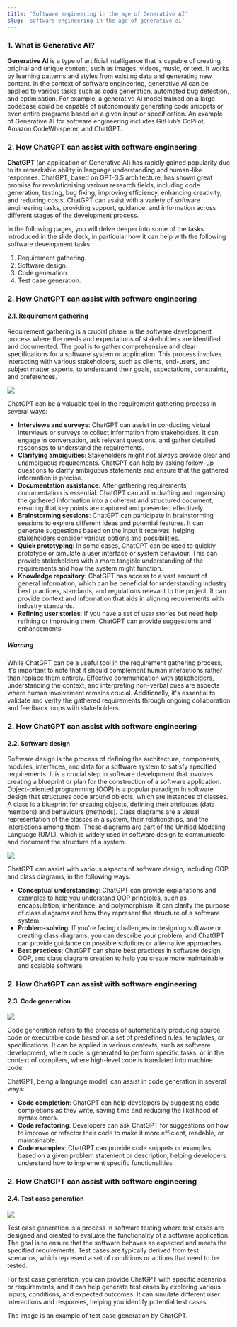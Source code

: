 ```yaml
---
title: 'Software engineering in the age of Generative AI'
slug: 'software-engineering-in-the-age-of-generative-ai'
---
```


### 1. What is Generative AI?

**Generative AI** is a type of artificial intelligence that is capable of creating original and unique content, such as images, videos, music, or text. It works by learning patterns and styles from existing data and generating new content. In the context of software engineering, generative AI can be applied to various tasks such as code generation, automated bug detection, and optimisation. For example, a generative AI model trained on a large codebase could be capable of autonomously generating code snippets or even entire programs based on a given input or specification. An example of Generative AI for software engineering includes GitHub’s CoPilot, Amazon CodeWhisperer, and ChatGPT.

### 2. How ChatGPT can assist with software engineering

**ChatGPT** (an application of Generative AI) has rapidly gained popularity due to its remarkable ability in language understanding and human-like responses. ChatGPT, based on GPT-3.5 architecture, has shown great promise for revolutionising various research fields, including code generation, testing, bug fixing, improving efficiency, enhancing creativity, and reducing costs. ChatGPT can assist with a variety of software engineering tasks, providing support, guidance, and information across different stages of the development process.

In the following pages, you will delve deeper into some of the tasks introduced in the slide deck, in particular how it can help with the following software development tasks: 

1. Requirement gathering.
2. Software design.
3. Code generation.
4. Test case generation.

### 2. How ChatGPT can assist with software engineering

#### 2.1. Requirement gathering

Requirement gathering is a crucial phase in the software development process where the needs and expectations of stakeholders are identified and documented. The goal is to gather comprehensive and clear specifications for a software system or application. This process involves interacting with various stakeholders, such as clients, end-users, and subject matter experts, to understand their goals, expectations, constraints, and preferences.

![](https://static.meri.garden/bb17f62c46058f421832ef056d488310.png)

ChatGPT can be a valuable tool in the requirement gathering process in several ways:

- **Interviews and surveys**: ChatGPT can assist in conducting virtual interviews or surveys to collect information from stakeholders. It can engage in conversation, ask relevant questions, and gather detailed responses to understand the requirements.
- **Clarifying ambiguities**: Stakeholders might not always provide clear and unambiguous requirements. ChatGPT can help by asking follow-up questions to clarify ambiguous statements and ensure that the gathered information is precise.
- **Documentation assistance**: After gathering requirements, documentation is essential. ChatGPT can aid in drafting and organising the gathered information into a coherent and structured document, ensuring that key points are captured and presented effectively.
- **Brainstorming sessions**: ChatGPT can participate in brainstorming sessions to explore different ideas and potential features. It can generate suggestions based on the input it receives, helping stakeholders consider various options and possibilities.
- **Quick prototyping**: In some cases, ChatGPT can be used to quickly prototype or simulate a user interface or system behaviour. This can provide stakeholders with a more tangible understanding of the requirements and how the system might function.
- **Knowledge repository**: ChatGPT has access to a vast amount of general information, which can be beneficial for understanding industry best practices, standards, and regulations relevant to the project. It can provide context and information that aids in aligning requirements with industry standards.
- **Refining user stories**: If you have a set of user stories but need help refining or improving them, ChatGPT can provide suggestions and enhancements.

##### Warning

While ChatGPT can be a useful tool in the requirement gathering process, it's important to note that it should complement human interactions rather than replace them entirely. Effective communication with stakeholders, understanding the context, and interpreting non-verbal cues are aspects where human involvement remains crucial. Additionally, it's essential to validate and verify the gathered requirements through ongoing collaboration and feedback loops with stakeholders.

### 2. How ChatGPT can assist with software engineering

#### 2.2. Software design

Software design is the process of defining the architecture, components, modules, interfaces, and data for a software system to satisfy specified requirements. It is a crucial step in software development that involves creating a blueprint or plan for the construction of a software application. Object-oriented programming (OOP) is a popular paradigm in software design that structures code around objects, which are instances of classes. A class is a blueprint for creating objects, defining their attributes (data members) and behaviours (methods). Class diagrams are a visual representation of the classes in a system, their relationships, and the interactions among them. These diagrams are part of the Unified Modeling Language (UML), which is widely used in software design to communicate and document the structure of a system.

![](https://static.meri.garden/a310fbce7e696dbc46db0434f22b499c.png)

ChatGPT can assist with various aspects of software design, including OOP and class diagrams, in the following ways:

- **Conceptual understanding**: ChatGPT can provide explanations and examples to help you understand OOP principles, such as encapsulation, inheritance, and polymorphism. It can clarify the purpose of class diagrams and how they represent the structure of a software system.
- **Problem-solving**: If you're facing challenges in designing software or creating class diagrams, you can describe your problem, and ChatGPT can provide guidance on possible solutions or alternative approaches.
- **Best practices**: ChatGPT can share best practices in software design, OOP, and class diagram creation to help you create more maintainable and scalable software.

### 2. How ChatGPT can assist with software engineering

#### 2.3. Code generation

![](https://static.meri.garden/1d88beee35dbee4029bab4d8103e70b6.png)

Code generation refers to the process of automatically producing source code or executable code based on a set of predefined rules, templates, or specifications. It can be applied in various contexts, such as software development, where code is generated to perform specific tasks, or in the context of compilers, where high-level code is translated into machine code.

ChatGPT, being a language model, can assist in code generation in several ways:

- **Code completion**: ChatGPT can help developers by suggesting code completions as they write, saving time and reducing the likelihood of syntax errors.
- **Code refactoring**: Developers can ask ChatGPT for suggestions on how to improve or refactor their code to make it more efficient, readable, or maintainable.
- **Code examples**: ChatGPT can provide code snippets or examples based on a given problem statement or description, helping developers understand how to implement specific functionalities

### 2. How ChatGPT can assist with software engineering

#### 2.4. Test case generation

![](https://static.meri.garden/15ccf155f13f2002ab1cd8f8a65f088f.png)

Test case generation is a process in software testing where test cases are designed and created to evaluate the functionality of a software application. The goal is to ensure that the software behaves as expected and meets the specified requirements. Test cases are typically derived from test scenarios, which represent a set of conditions or actions that need to be tested. 

For test case generation, you can provide ChatGPT with specific scenarios or requirements, and it can help generate test cases by exploring various inputs, conditions, and expected outcomes. It can simulate different user interactions and responses, helping you identify potential test cases. 

The image is an example of test case generation by ChatGPT.